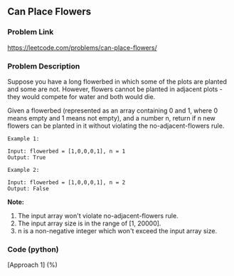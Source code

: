## Can Place Flowers

### Problem Link

https://leetcode.com/problems/can-place-flowers/

### Problem Description 


Suppose you have a long flowerbed in which some of the plots are planted and some are not. However, flowers cannot be planted in adjacent plots - they would compete for water and both would die.

Given a flowerbed (represented as an array containing 0 and 1, where 0 means empty and 1 means not empty), and a number n, return if n new flowers can be planted in it without violating the no-adjacent-flowers rule.

```
Example 1:

Input: flowerbed = [1,0,0,0,1], n = 1
Output: True

```

```
Example 2:

Input: flowerbed = [1,0,0,0,1], n = 2
Output: False

```

**Note:**

1. The input array won't violate no-adjacent-flowers rule.
2. The input array size is in the range of [1, 20000].
3. n is a non-negative integer which won't exceed the input array size.


### Code (python)

[Approach 1] (%)

```c++

```